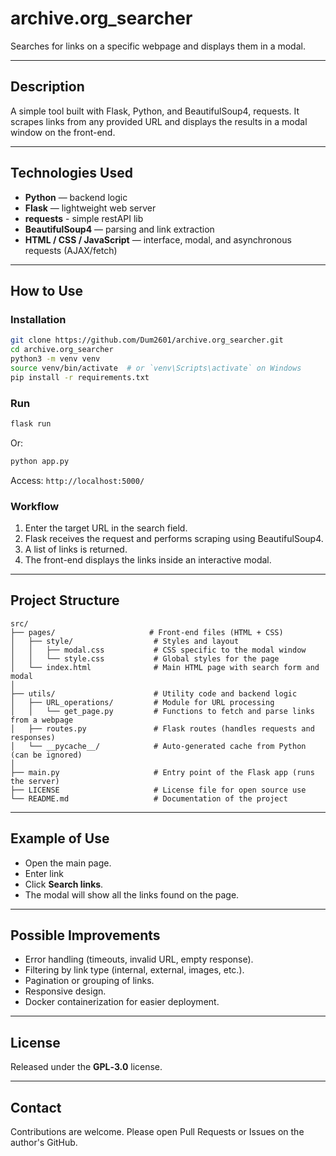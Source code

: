 # archive.org_searcher

Searches for links on a specific webpage and displays them in a modal.

---

##  Description
A simple tool built with Flask, Python, and BeautifulSoup4, requests. It scrapes links from any provided URL and displays the results in a modal window on the front-end.

---

##  Technologies Used
- **Python** — backend logic  
- **Flask** — lightweight web server
- **requests** - simple restAPI lib
- **BeautifulSoup4** — parsing and link extraction  
- **HTML / CSS / JavaScript** — interface, modal, and asynchronous requests (AJAX/fetch)

---

##  How to Use

### Installation
```bash
git clone https://github.com/Dum2601/archive.org_searcher.git
cd archive.org_searcher
python3 -m venv venv
source venv/bin/activate  # or `venv\Scripts\activate` on Windows
pip install -r requirements.txt
```

### Run
```bash
flask run
```
Or:
```bash
python app.py
```
Access: `http://localhost:5000/`

### Workflow
1. Enter the target URL in the search field.  
2. Flask receives the request and performs scraping using BeautifulSoup4.  
3. A list of links is returned.  
4. The front-end displays the links inside an interactive modal.

---

##  Project Structure
```
src/
├── pages/                     # Front-end files (HTML + CSS)
│   ├── style/                  # Styles and layout
│   │   ├── modal.css           # CSS specific to the modal window
│   │   └── style.css           # Global styles for the page
│   └── index.html              # Main HTML page with search form and modal
│
├── utils/                      # Utility code and backend logic
│   ├── URL_operations/         # Module for URL processing
│   │   └── get_page.py         # Functions to fetch and parse links from a webpage
│   ├── routes.py               # Flask routes (handles requests and responses)
│   └── __pycache__/            # Auto-generated cache from Python (can be ignored)
│
├── main.py                     # Entry point of the Flask app (runs the server)
├── LICENSE                     # License file for open source use
└── README.md                   # Documentation of the project

```

---

##  Example of Use
- Open the main page.  
- Enter link 
- Click **Search links**.  
- The modal will show all the links found on the page.

---

##  Possible Improvements
- Error handling (timeouts, invalid URL, empty response).  
- Filtering by link type (internal, external, images, etc.).  
- Pagination or grouping of links.  
- Responsive design.  
- Docker containerization for easier deployment.

---

##  License
Released under the **GPL‑3.0** license.

---

##  Contact
Contributions are welcome. Please open Pull Requests or Issues on the author's GitHub.
